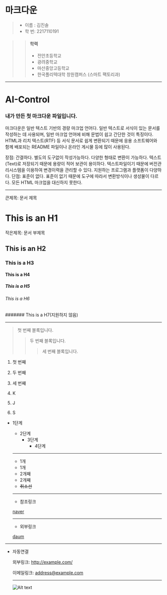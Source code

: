 
# 마크다운

> * 이름 : 김진솔 
> * 학 번: 2217110191

>    > #### 학력
>    >  * 전안초등학교
>    >  * 광려중학교
>    >  * 마산중앙고등학교
>    >  * 한국폴리텍대학 창원캠퍼스 (스마트 팩토리과)

***

# AI-Control

### 내가 만든 첫 마크다운 파일입니다.

마크다운은 일반 텍스트 기반의 경량 마크업 언어다. 일반 텍스트로 서식이 있는 문서를 작성하는 데 사용되며, 일반 마크업 언어에 비해 문법이 쉽고 간단한 것이 특징이다. HTML과 리치 텍스트(RTF) 등 서식 문서로 쉽게 변환되기 때문에 응용 소프트웨어와 함께 배포되는 README 파일이나 온라인 게시물 등에 많이 사용된다.

장점: 간결하다.
 별도의 도구없이 작성가능하다.
 다양한 형태로 변환이 가능하다.
 텍스트(Text)로 저장되기 때문에 용량이 적어 보관이 용이하다.
 텍스트파일이기 때문에 버전관리시스템을 이용하여 변경이력을 관리할 수 있다.
 지원하는 프로그램과 플랫폼이 다양하다.
단점:  표준이 없다.
 표준이 없기 때문에 도구에 따라서 변환방식이나 생성물이 다르다.
 모든 HTML 마크업을 대신하지 못한다.

***
큰제목: 문서 제목

This is an H1
=============

작은제목: 문서 부제목

This is an H2
-------------

### This is a H3
#### This is a H4
##### This is a H5
###### This is a H6
####### This is a H7(지원하지 않음)

***
> 첫 번째 블록입니다.
>	> 두 번째 블록입니다.
>	>	> 세 번째 블록입니다.

1. 첫 번째
2. 두 번째
3. 세 번쨰

1. K
2. J
3. S


* 1단계
  - 2단계
    + 3단계
      + 4단계


  ***
 
  * 1개 
  * 1개 
  * 2개째
  * 2개째
  * ~~취소선~~
  
  ***
  
  
  * 참조링크

  [naver][naverlink]
  
  [naverlink]: https://naver.com "Go naver"
  
  ***
  
  - 외부링크
  
  [daum](https://www.daum.net)

***

* 자동연결
 
  외부링크: <http://example.com/>
  
  이메일링크: <address@example.com>
  
  ***
  
  ![Alt text](/path/to/img.jpg)
  
  
  
  
  
  
  
